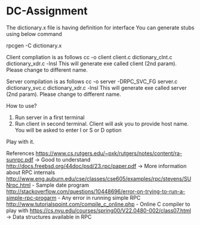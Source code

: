 # DC-Assignment

The dictionary.x file is having definition for interface
You can generate stubs using below command

rpcgen -C dictionary.x

Client compliation is as follows
cc -o client client.c  dictionary_clnt.c dictionary_xdr.c -lnsl
This will generate exe called client (2nd param). Please change to different name.

Server compilation is as follows
cc -o server -DRPC_SVC_FG server.c dictionary_svc.c dictionary_xdr.c -lnsl
This will generate exe called server (2nd param). Please change to different name.

How to use?

1. Run server in a first terminal
2. Run client in second terminal.
	Client will ask you to provide host name.
	You will be asked to enter I or S or D option

Play with it.

References
	https://www.cs.rutgers.edu/~pxk/rutgers/notes/content/ra-sunrpc.pdf  -> Good to understand
	http://docs.freebsd.org/44doc/psd/23.rpc/paper.pdf -> More information about RPC internals
	http://www.eng.auburn.edu/cse/classes/cse605/examples/rpc/stevens/SUNrpc.html - Sample date program
	http://stackoverflow.com/questions/10448696/error-on-trying-to-run-a-simple-rpc-progarm - Any error in running simple RPC
	http://www.tutorialspoint.com/compile_c_online.php - Online C compiler to play with
	https://cs.nyu.edu/courses/spring00/V22.0480-002/class07.html -> Data structures available in RPC
